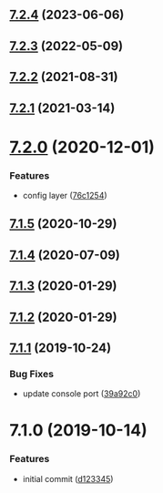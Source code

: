 ## [7.2.4](https://github.com/softwaregroup-bg/ut-telemetry/compare/v7.2.3...v7.2.4) (2023-06-06)



## [7.2.3](https://github.com/softwaregroup-bg/ut-telemetry/compare/v7.2.2...v7.2.3) (2022-05-09)



## [7.2.2](https://github.com/softwaregroup-bg/ut-telemetry/compare/v7.2.1...v7.2.2) (2021-08-31)



## [7.2.1](https://github.com/softwaregroup-bg/ut-telemetry/compare/v7.2.0...v7.2.1) (2021-03-14)



# [7.2.0](https://github.com/softwaregroup-bg/ut-telemetry/compare/v7.1.5...v7.2.0) (2020-12-01)


### Features

* config layer ([76c1254](https://github.com/softwaregroup-bg/ut-telemetry/commit/76c1254c8d01ad4886a4e767df2d24a9c90e8bde))



## [7.1.5](https://github.com/softwaregroup-bg/ut-telemetry/compare/v7.1.4...v7.1.5) (2020-10-29)



## [7.1.4](https://github.com/softwaregroup-bg/ut-telemetry/compare/v7.1.3...v7.1.4) (2020-07-09)



## [7.1.3](https://github.com/softwaregroup-bg/ut-telemetry/compare/v7.1.2...v7.1.3) (2020-01-29)



## [7.1.2](https://github.com/softwaregroup-bg/ut-telemetry/compare/v7.1.1...v7.1.2) (2020-01-29)



## [7.1.1](https://github.com/softwaregroup-bg/ut-telemetry/compare/v7.1.0...v7.1.1) (2019-10-24)


### Bug Fixes

* update console port ([39a92c0](https://github.com/softwaregroup-bg/ut-telemetry/commit/39a92c0))



# 7.1.0 (2019-10-14)


### Features

* initial commit ([d123345](https://github.com/softwaregroup-bg/ut-telemetry/commit/d123345))



